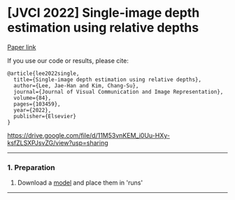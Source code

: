 # [JVCI 2022] Single-image depth estimation using relative depths

[Paper link](https://www.sciencedirect.com/science/article/abs/pii/S1047320322000190)

If you use our code or results, please cite:
```
@article{lee2022single,
  title={Single-image depth estimation using relative depths},
  author={Lee, Jae-Han and Kim, Chang-Su},
  journal={Journal of Visual Communication and Image Representation},
  volume={84},
  pages={103459},
  year={2022},
  publisher={Elsevier}
}
```

https://drive.google.com/file/d/11M53vnKEM_i0Uu-HXy-ksfZLSXPJsvZG/view?usp=sharing

------
### 1. Preparation
1. Download a [model](https://drive.google.com/file/d/11M53vnKEM_i0Uu-HXy-ksfZLSXPJsvZG/view?usp=sharing) and place them in 'runs\'

------
